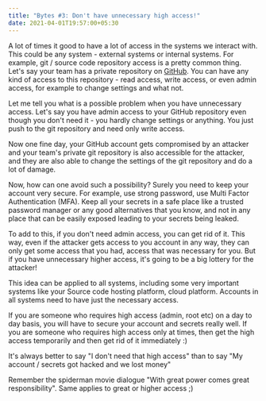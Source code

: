 ```yaml
---
title: "Bytes #3: Don't have unnecessary high access!"
date: 2021-04-01T19:57:00+05:30
---
```


A lot of times it good to have a lot of access in the systems we interact with. This could be any system - external systems or internal systems. For example, git / source code repository access is a pretty common thing. Let's say your team has a private repository on [GitHub](https://github.com). You can have any kind of access to this repository - read access, write access, or even admin access, for example to change settings and what not.

Let me tell you what is a possible problem when you have unnecessary access. Let's say you have admin access to your GitHub repository even though you don't need it - you hardly change settings or anything. You just push to the git repository and need only write access.

Now one fine day, your GitHub account gets compromised by an attacker and your team's private git repository is also accessible for the attacker, and they are also able to change the settings of the git repository and do a lot of damage.

Now, how can one avoid such a possibility? Surely you need to keep your account very secure. For example, use strong password, use Multi Factor Authentication (MFA). Keep all your secrets in a safe place like a trusted password manager or any good alternatives that you know, and not in any place that can be easily exposed leading to your secrets being leaked.

To add to this, if you don't need admin access, you can get rid of it. This way, even if the attacker gets access to you account in any way, they can only get some access that you had, access that was necessary for you. But if you have unnecessary higher access, it's going to be a big lottery for the attacker!

This idea can be applied to all systems, including some very important systems like your Source code hosting platform, cloud platform. Accounts in all systems need to have just the necessary access.

If you are someone who requires high access (admin, root etc) on a day to day basis, you will have to secure your account and secrets really well. If you are someone who requires high access only at times, then get the high access temporarily and then get rid of it immediately :)

It's always better to say "I don't need that high access" than to say "My account / secrets got hacked and we lost money"

Remember the spiderman movie dialogue "With great power comes great responsibility". Same applies to great or higher access ;)
